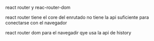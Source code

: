 <!-- reac toruter para crear rutas declarativas -->

react router y reac-router-dom

react router tiene el core del enrutado no tiene
la api suficiente para conectarse con el navegador

react router dom para el navegadir qye usa la api de history